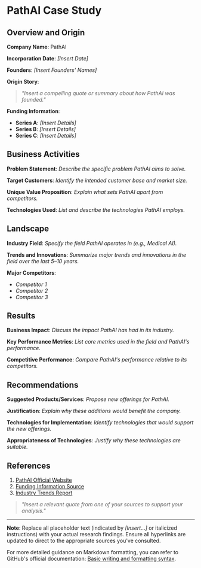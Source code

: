 # PathAI Case Study

## Overview and Origin

**Company Name**: PathAI

**Incorporation Date**: *[Insert Date]*

**Founders**: *[Insert Founders' Names]*

**Origin Story**:
> *"Insert a compelling quote or summary about how PathAI was founded."*

**Funding Information**:
- **Series A**: *[Insert Details]*
- **Series B**: *[Insert Details]*
- **Series C**: *[Insert Details]*

## Business Activities

**Problem Statement**:
*Describe the specific problem PathAI aims to solve.*

**Target Customers**:
*Identify the intended customer base and market size.*

**Unique Value Proposition**:
*Explain what sets PathAI apart from competitors.*

**Technologies Used**:
*List and describe the technologies PathAI employs.*

## Landscape

**Industry Field**:
*Specify the field PathAI operates in (e.g., Medical AI).*

**Trends and Innovations**:
*Summarize major trends and innovations in the field over the last 5–10 years.*

**Major Competitors**:
- *Competitor 1*
- *Competitor 2*
- *Competitor 3*

## Results

**Business Impact**:
*Discuss the impact PathAI has had in its industry.*

**Key Performance Metrics**:
*List core metrics used in the field and PathAI's performance.*

**Competitive Performance**:
*Compare PathAI's performance relative to its competitors.*

## Recommendations

**Suggested Products/Services**:
*Propose new offerings for PathAI.*

**Justification**:
*Explain why these additions would benefit the company.*

**Technologies for Implementation**:
*Identify technologies that would support the new offerings.*

**Appropriateness of Technologies**:
*Justify why these technologies are suitable.*

## References

1. [PathAI Official Website](https://www.pathai.com)
2. [Funding Information Source](https://www.example.com/funding)
3. [Industry Trends Report](https://www.example.com/industry-trends)

> *"Insert a relevant quote from one of your sources to support your analysis."*

---

**Note**: Replace all placeholder text (indicated by *[Insert...]* or italicized instructions) with your actual research findings. Ensure all hyperlinks are updated to direct to the appropriate sources you've consulted.

For more detailed guidance on Markdown formatting, you can refer to GitHub's official documentation: [Basic writing and formatting syntax](https://docs.github.com/en/get-started/writing-on-github/getting-started-with-writing-and-formatting-on-github/basic-writing-and-formatting-syntax).
